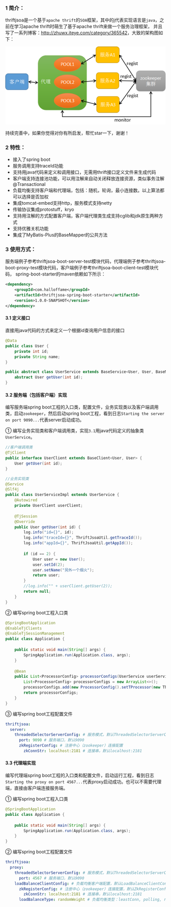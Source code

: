 ### 1 简介：
thriftjsoa是一个基于`apache thrift`的`SOA`框架，其中的j代表实现语言是`java`，之前在学习apache thrift时萌生了基于apache thrift来做一个服务治理框架，
并且写了一系列博客：<http://zhuwx.iteye.com/category/365542>，大致的架构图如下：

![image](https://github.com/halloffamezwx/thriftjsoa/raw/master/doc/framework.png)

持续完善中，如果你觉得对你有所启发，帮忙star一下，谢谢！

### 2 特性：
* 接入了spring boot
* 服务调用支持traceId功能
* 支持用java代码来定义和调用接口，无需用thrift接口定义文件来生成代码
* 客户端支持连接池功能，可以用注解来自动关闭释放连接资源，类似事务注解@Transactional
* 负载均衡支持客户端和代理端，包括：随机，轮询，最小连接数。以上算法都可以选择是否加权
* 集成tomcat-embed支持http，服务模式支持netty
* 传输协议集成protostuff，kryo
* 支持用注解的方式配置客户端，客户端代理类生成支持cglib和jdk原生两种方式
* 支持优雅关机功能
* 集成了MyBatis-Plus的BaseMapper的公共方法

### 3 使用方式：
服务端例子参考thriftjsoa-boot-server-test模块代码，代理端例子参考thriftjsoa-boot-proxy-test模块代码，客户端例子参考thriftjsoa-boot-client-test模块代码，
spring-boot-starter的maven依赖如下所示：
```xml
<dependency>
    <groupId>com.halloffame</groupId>
    <artifactId>thriftjsoa-spring-boot-starter</artifactId>
    <version>1.0.0-SNAPSHOT</version>
</dependency>
```

#### 3.1 定义接口
直接用java代码的方式来定义一个根据id查询用户信息的接口
```java
@Data
public class User {
    private int id;
    private String name;
}
```
```java
public abstract class UserService extends BaseService<User, User, BaseMapper<User>> {
    abstract User getUser(int id);
}
```

#### 3.2 服务端（包括客户端）实现
编写服务端spring boot工程的入口类，配置文件，业务实现类以及客户端调用类，启动`zookeeper`，然后启动spring boot工程，看到日志`Starting the server on port 9090...`代表server启动成功。

① 编写业务实现类和客户端调用类，实现`3.1`用java代码定义的抽象类`UserService`。
```java
//客户端调用类
@TjClient
public interface UserClient extends BaseClient<User, User> {
    User getUser(int id);
}
```
```java
//业务实现类
@Service
@Slf4j
public class UserServiceImpl extends UserService {
    @Autowired
    private UserClient userClient;

    @TjSession
    @Override
    public User getUser(int id) {
        log.info("id={}", id);
        log.info("traceId={}", ThriftJsoaUtil.getTraceId());
        log.info("appId={}", ThriftJsoaUtil.getAppId());

        if (id == 2) {
            User user = new User();
            user.setId(2);
            user.setName("另外一个烟火");
            return user;
        }
        //log.info("" + userClient.getUser(2));
        return null;
    }
}
```

② 编写spring boot工程入口类
```java
@SpringBootApplication
@EnableTjClients
@EnableTjSessionManagement
public class Application {

    public static void main(String[] args) {
        SpringApplication.run(Application.class, args);
    }

    @Bean
    public List<ProcessorConfig> processorConfigs(UserService userService) {
        List<ProcessorConfig> processorConfigs = new ArrayList<>();
        processorConfigs.add(new ProcessorConfig().setTProcessor(new ThriftJsoaSessionProcessor<UserService>(new UserServiceImpl())));
        return processorConfigs;
    }
}
```

③ 编写spring boot工程配置文件
```yaml
thriftjsoa:
  server:
    threadedSelectorServerConfig: # 服务模式，默认ThreadedSelectorServerConfig
      port: 9090 # 服务端口，默认9090
      zkRegisterConfig: # 注册中心（zookeeper）连接配置
        zkConnStr: localhost:2181 # 连接串，默认localhost:2181
```

#### 3.3 代理端实现
编写代理端spring boot工程的入口类和配置文件，启动运行工程，看到日志`Starting the proxy on port 4567...`代表proxy启动成功。也可以不需要代理端，直接由客户端连接服务端。

① 编写spring boot工程入口类
```java
@SpringBootApplication
public class Application {

    public static void main(String[] args) {
        SpringApplication.run(Application.class, args);
    }
}
```

② 编写spring boot工程配置文件
```yaml
thriftjsoa:
  proxy:
    threadedSelectorServerConfig: # 服务模式，默认ThreadedSelectorServerConfig
      port: 4567 # 服务端口，默认9090
    loadBalanceClientConfig: # 负载均衡客户端配置，默认LoadBalanceClientConfig
      zkRegisterConfig: # 注册中心（zookeeper）连接配置，默认ZkRegisterConfig
        zkConnStr: localhost:2181 # 连接串，默认localhost:2181
      loadBalanceType: randomWeight # 负载均衡类型：leastConn, polling, random, leastConnWeight, pollingWeight, randomWeight(建议)，默认不指定
```
